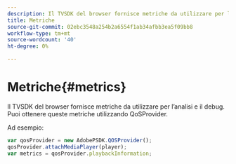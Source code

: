 ```yaml
---
description: Il TVSDK del browser fornisce metriche da utilizzare per l’analisi e il debug. Puoi ottenere queste metriche utilizzando QoSProvider.
title: Metriche
source-git-commit: 02ebc3548a254b2a6554f1ab34afbb3ea5f09bb8
workflow-type: tm+mt
source-wordcount: '40'
ht-degree: 0%

---
```


# Metriche{#metrics}

Il TVSDK del browser fornisce metriche da utilizzare per l’analisi e il debug. Puoi ottenere queste metriche utilizzando QoSProvider.

Ad esempio:

```js
var qosProvider = new AdobePSDK.QOSProvider(); 
qosProvider.attachMediaPlayer(player); 
var metrics = qosProvider.playbackInformation;
```

